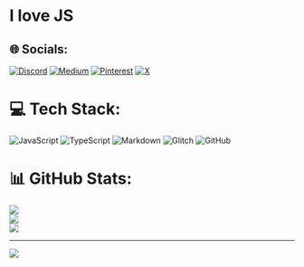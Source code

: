 # I love JS 
## 🌐 Socials:
[![Discord](https://img.shields.io/badge/Discord-%237289DA.svg?logo=discord&logoColor=white)](https://discord.com/users/776359293276258315) [![Medium](https://img.shields.io/badge/Medium-12100E?logo=medium&logoColor=white)](https://medium.com/@dz4n) [![Pinterest](https://img.shields.io/badge/Pinterest-%23E60023.svg?logo=Pinterest&logoColor=white)](https://pinterest.com/dz4n) [![X](https://img.shields.io/badge/X-black.svg?logo=X&logoColor=white)](https://x.com/_dz4n ) 

# 💻 Tech Stack:
![JavaScript](https://img.shields.io/badge/javascript-%23323330.svg?style=for-the-badge&logo=javascript&logoColor=%23F7DF1E) ![TypeScript](https://img.shields.io/badge/typescript-%23007ACC.svg?style=for-the-badge&logo=typescript&logoColor=white) ![Markdown](https://img.shields.io/badge/markdown-%23000000.svg?style=for-the-badge&logo=markdown&logoColor=white) ![Glitch](https://img.shields.io/badge/glitch-%233333FF.svg?style=for-the-badge&logo=glitch&logoColor=white) ![GitHub](https://img.shields.io/badge/github-%23121011.svg?style=for-the-badge&logo=github&logoColor=white)
# 📊 GitHub Stats:
![](https://github-readme-stats.vercel.app/api?username=d-zan&theme=dark&hide_border=false&include_all_commits=true&count_private=false)<br/>
![](https://github-readme-streak-stats.herokuapp.com/?user=d-zan&theme=dark&hide_border=false)<br/>
![](https://github-readme-stats.vercel.app/api/top-langs/?username=d-zan&theme=dark&hide_border=false&include_all_commits=true&count_private=false&layout=compact)

---
[![](https://visitcount.itsvg.in/api?id=d-zan&icon=5&color=9)](https://visitcount.itsvg.in)
